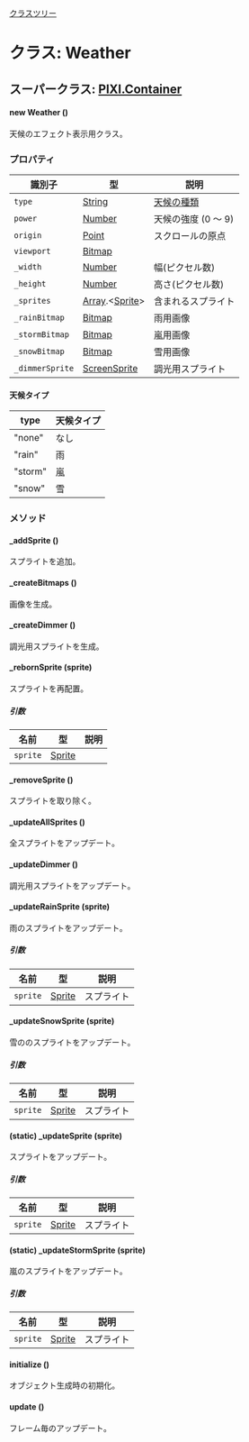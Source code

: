 [クラスツリー](index.md)

# クラス: Weather

## スーパークラス: [PIXI.Container](PIXI.Container.md)

#### new Weather ()
天候のエフェクト表示用クラス。


### プロパティ

| 識別子 | 型 | 説明 |
| --- | --- | --- |
| `type` | [String](String.md) | [天候の種類](Weather.md#天候タイプ) |
| `power` | [Number](Number.md) | 天候の強度 (0 〜 9) |
| `origin` | [Point](Point.md) | スクロールの原点 |
| `viewport` | [Bitmap](Bitmap.md) |  |
| `_width` | [Number](Number.md) | 幅(ピクセル数) |
| `_height` | [Number](Number.md) | 高さ(ピクセル数) |
| `_sprites` | [Array](Array.md).&lt;[Sprite](Sprite.md)&gt; | 含まれるスプライト |
| `_rainBitmap` | [Bitmap](Bitmap.md) | 雨用画像 |
| `_stormBitmap` | [Bitmap](Bitmap.md) | 嵐用画像 |
| `_snowBitmap` | [Bitmap](Bitmap.md) | 雪用画像 |
| `_dimmerSprite` | [ScreenSprite](ScreenSprite.md) | 調光用スプライト |

#### 天候タイプ

| type | 天候タイプ |
| --- | --- |
| "none" | なし |
| "rain" | 雨 |
| "storm" | 嵐 |
| "snow" | 雪 |


### メソッド

#### _addSprite ()
スプライトを追加。


####  _createBitmaps ()
画像を生成。


#### _createDimmer ()
調光用スプライトを生成。


####  _rebornSprite (sprite)
スプライトを再配置。

##### 引数

| 名前 | 型 | 説明 |
| --- | --- | --- |
| `sprite` | [Sprite](Sprite.md) |  |


#### _removeSprite ()
スプライトを取り除く。


#### _updateAllSprites ()
全スプライトをアップデート。


#### _updateDimmer ()
調光用スプライトをアップデート。


#### _updateRainSprite (sprite)
雨のスプライトをアップデート。

##### 引数

| 名前 | 型 | 説明 |
| --- | --- | --- |
| `sprite` | [Sprite](Sprite.md) | スプライト |


#### _updateSnowSprite (sprite)
雪ののスプライトをアップデート。

##### 引数

| 名前 | 型 | 説明 |
| --- | --- | --- |
| `sprite` | [Sprite](Sprite.md) | スプライト |


#### (static) _updateSprite (sprite)
スプライトをアップデート。

##### 引数

| 名前 | 型 | 説明 |
| --- | --- | --- |
| `sprite` | [Sprite](Sprite.md) | スプライト |


#### (static) _updateStormSprite (sprite)
嵐のスプライトをアップデート。

##### 引数

| 名前 | 型 | 説明 |
| --- | --- | --- |
| `sprite` | [Sprite](Sprite.md) | スプライト |


#### initialize ()
 オブジェクト生成時の初期化。


#### update ()
フレーム毎のアップデート。
